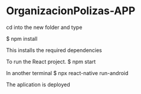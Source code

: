 # OrganizacionPolizas-APP

cd into the new folder and type

$ npm install

This installs the required dependencies

To run the React project. 
$ npm start

In another terminal
$ npx react-native run-android

The aplication is deployed

